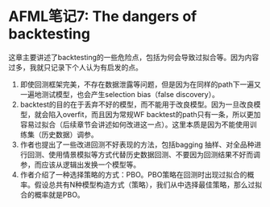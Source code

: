 # AFML笔记7: The dangers of backtesting

这章主要讲述了backtesting的一些危险点，包括为何会导致过拟合等。因为内容过多，我就只记录下个人认为有启发的点。
1. 即使回测框架完美，不存在数据泄露等问题，但是因为在同样的path下一遍又一遍地测试模型，也会产生selection bias（false discovery）。
2. backtest的目的在于丢弃不好的模型，而不能用于改良模型。因为一旦改良模型，就会陷入overfit，而且因为常规WF backtest的path只有一条，所以更加容易过拟合（后续章节会讲述如何改进这一点）。这里本质是因为不能使用训练集（历史数据）调参。
3. 作者也提出了一些改进回测不好表现的方法，包括bagging 抽样、对全品种进行回测、使用情景模拟等方式代替历史数据回测、不要因为回测结果不好而调参，而应该从逻辑出发换一个模型等。
4. 作者介绍了一种选择策略的方式：PBO。PBO策略在回测时出现过拟合的概率。假设总共有N种模型构造方式（策略），我们从中选择最佳策略，那么过拟合的概率就是PBO。

